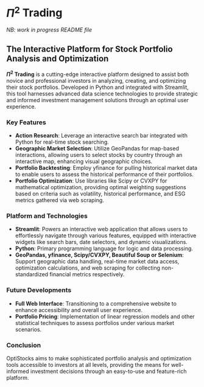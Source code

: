 # $\Pi^2$ Trading

*NB: work in progress README file*

## The Interactive Platform for Stock Portfolio Analysis and Optimization

**$\Pi^2$ Trading** is a cutting-edge interactive platform designed to assist both novice and professional investors in analyzing, creating, and optimizing their stock portfolios. Developed in Python and integrated with Streamlit, this tool harnesses advanced data science technologies to provide strategic and informed investment management solutions through an optimal user experience.

### Key Features
- **Action Research**: Leverage an interactive search bar integrated with Python for real-time stock searching.
- **Geographic Market Selection**: Utilize GeoPandas for map-based interactions, allowing users to select stocks by country through an interactive map, enhancing visual geographic choices.
- **Portfolio Backtesting**: Employ yfinance for pulling historical market data to enable users to assess the historical performance of their portfolios.
- **Portfolio Optimization**: Use libraries like Scipy or CVXPY for mathematical optimization, providing optimal weighting suggestions based on criteria such as volatility, historical performance, and ESG metrics gathered via web scraping.

### Platform and Technologies
- **Streamlit**: Powers an interactive web application that allows users to effortlessly navigate through various features, equipped with interactive widgets like search bars, date selectors, and dynamic visualizations.
- **Python**: Primary programming language for logic and data processing.
- **GeoPandas, yfinance, Scipy/CVXPY, Beautiful Soup or Selenium**: Support geographic data handling, real-time market data access, optimization calculations, and web scraping for collecting non-standardized financial metrics respectively.

### Future Developments
- **Full Web Interface**: Transitioning to a comprehensive website to enhance accessibility and overall user experience.
- **Portfolio Pricing**: Implementation of linear regression models and other statistical techniques to assess portfolios under various market scenarios.

### Conclusion
OptiStocks aims to make sophisticated portfolio analysis and optimization tools accessible to investors at all levels, providing the means for well-informed investment decisions through an easy-to-use and feature-rich platform.
